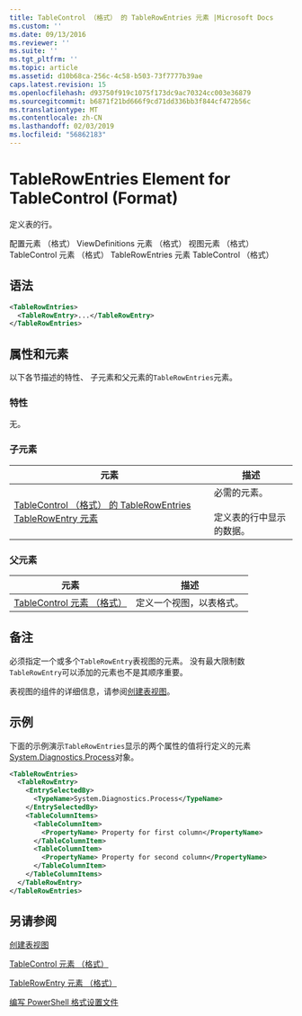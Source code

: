 ```yaml
---
title: TableControl （格式） 的 TableRowEntries 元素 |Microsoft Docs
ms.custom: ''
ms.date: 09/13/2016
ms.reviewer: ''
ms.suite: ''
ms.tgt_pltfrm: ''
ms.topic: article
ms.assetid: d10b68ca-256c-4c58-b503-73f7777b39ae
caps.latest.revision: 15
ms.openlocfilehash: d93750f919c1075f173dc9ac70324cc003e36879
ms.sourcegitcommit: b6871f21bd666f9cd71dd336bb3f844cf472b56c
ms.translationtype: MT
ms.contentlocale: zh-CN
ms.lasthandoff: 02/03/2019
ms.locfileid: "56862183"
---
```

# <a name="tablerowentries-element-for-tablecontrol-format"></a>TableRowEntries Element for TableControl (Format)

定义表的行。

配置元素 （格式） ViewDefinitions 元素 （格式） 视图元素 （格式） TableControl 元素 （格式） TableRowEntries 元素 TableControl （格式）

## <a name="syntax"></a>语法

```xml
<TableRowEntries>
  <TableRowEntry>...</TableRowEntry>
</TableRowEntries>
```

## <a name="attributes-and-elements"></a>属性和元素

以下各节描述的特性、 子元素和父元素的`TableRowEntries`元素。

### <a name="attributes"></a>特性

无。

### <a name="child-elements"></a>子元素

|元素|描述|
|-------------|-----------------|
|[TableControl （格式） 的 TableRowEntries TableRowEntry 元素](./tablerowentry-element-for-tablerowentroes-for-tablecontrol-format.md)|必需的元素。<br /><br /> 定义表的行中显示的数据。|

### <a name="parent-elements"></a>父元素

|元素|描述|
|-------------|-----------------|
|[TableControl 元素 （格式）](./tablecontrol-element-format.md)|定义一个视图，以表格式。|

## <a name="remarks"></a>备注

必须指定一个或多个`TableRowEntry`表视图的元素。 没有最大限制数`TableRowEntry`可以添加的元素也不是其顺序重要。

表视图的组件的详细信息，请参阅[创建表视图](./creating-a-table-view.md)。

## <a name="example"></a>示例

下面的示例演示`TableRowEntries`显示的两个属性的值将行定义的元素[System.Diagnostics.Process](/dotnet/api/System.Diagnostics.Process)对象。

```xml
<TableRowEntries>
  <TableRowEntry>
    <EntrySelectedBy>
      <TypeName>System.Diagnostics.Process</TypeName>
    </EntrySelectedBy>
    <TableColumnItems>
      <TableColumnItem>
        <PropertyName> Property for first column</PropertyName>
      </TableColumnItem>
      <TableColumnItem>
        <PropertyName> Property for second column</PropertyName>
      </TableColumnItem>
    </TableColumnItems>
  </TableRowEntry>
</TableRowEntries>

```

## <a name="see-also"></a>另请参阅

[创建表视图](./creating-a-table-view.md)

[TableControl 元素 （格式）](./tablecontrol-element-format.md)

[TableRowEntry 元素 （格式）](./tablerowentry-element-for-tablerowentroes-for-tablecontrol-format.md)

[编写 PowerShell 格式设置文件](./writing-a-powershell-formatting-file.md)
